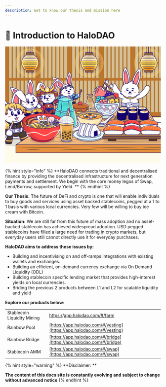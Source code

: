 ```yaml
---
description: Get to know our thesis and mission here
---
```


# 🚀 Introduction to HaloDAO

![](.gitbook/assets/The-grand-feast.png)

{% hint style="info" %}
**HaloDAO connects traditional and decentralised finance by providing the decentralised infrastructure for next generation payments and settlement. We begin with the core money legos of Swap, Lend/Borrow, supported by Yield. **
{% endhint %}

**Our Thesis:** The future of DeFi and crypto is one that will enable individuals to buy goods and services using asset backed stablecoins, pegged at a 1 to 1 basis with various local currencies. Very few will be willing to buy ice cream with Bitcoin.

**Situation:** We are still far from this future of mass adoption and no asset-backed stablecoin has achieved widespread adoption. USD pegged stablecoins have filled a large need for trading in crypto markets, but everyday users still cannot directly use it for everyday purchases. 

**HaloDAO aims to address these issues by:** 

* Building and incentivising on and off-ramps integrations with existing wallets and exchanges.
* Building an efficient, on-demand currency exchange via On Demand Liquidity (ODL)
* Building stablecoin specific lending market that provides high-interest yields on local currencies.
* Briding the previous 2 products between L1 and L2 for scalable liquidity and yield

**Explore our products below:**

|                             |                                                                                                     |
| --------------------------- | --------------------------------------------------------------------------------------------------- |
| Stablecoin Liquidity Mining | [https:/](https://app.halodao.com/#/farm)/[app.halodao.com/#/farm](https://app.halodao.com/#/farm)  |
| Rainbow Pool                | [https://app.halodao.com/#/vesting](https://app.halodao.com/#/vesting)                              |
| Rainbow Bridge              | [https://app.halodao.com/#/bridge](https://app.halodao.com/#/bridge)                                |
| Stablecoin AMM              | [https://app.halodao.com/#/swap](https://app.halodao.com/#/swap)                                    |

{% hint style="warning" %}
**Disclaimer: **

**The content of this docs site is constantly evolving and subject to change without advanced notice**
{% endhint %}

